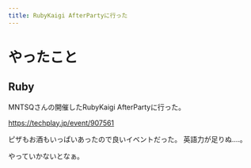 ```yaml
---
title: RubyKaigi AfterPartyに行った
---
```


# やったこと

## Ruby

MNTSQさんの開催したRubyKaigi AfterPartyに行った。

<https://techplay.jp/event/907561>

ピザもお酒もいっぱいあったので良いイベントだった。
英語力が足りぬ‥‥。

やっていかないとなぁ。
